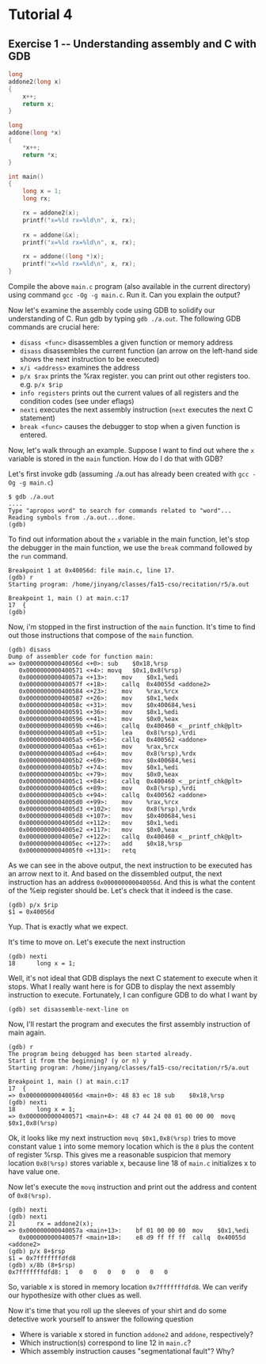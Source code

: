 Tutorial 4
==========
Exercise 1 -- Understanding assembly and C with GDB
-----
```c
long
addone2(long x)
{
	x++;
	return x;
}

long
addone(long *x)
{
	*x++;
	return *x;
}

int main()
{
	long x = 1;
	long rx;

	rx = addone2(x);
	printf("x=%ld rx=%ld\n", x, rx);
	 
	rx = addone(&x);
	printf("x=%ld rx=%ld\n", x, rx);

	rx = addone((long *)x);
	printf("x=%ld rx=%ld\n", x, rx);
}
```

Compile the above `main.c` program (also available in the current directory) using 
command `gcc -Og -g main.c`.  Run it. Can you explain the output?

Now let's examine the assembly code using GDB to solidify our understanding of C.
Run gdb by typing `gdb ./a.out`.   The following GDB commands are crucial here:

- `disass <func>` disassembles a given function or memory address
- `disass` disassembles the current function (an arrow on the left-hand side shows the next instruction to be executed)
- `x/i <address>` examines the address
- `p/x $rax` prints the %rax register. you can print out other registers too. e.g. `p/x $rip`
- `info registers` prints out the current values of all registers and the condition codes (see under eflags)
- `nexti` executes the next assembly instruction (`next` executes the next C statement)
- `break <func>` causes the debugger to stop when a given function is entered.

Now, let's walk through an example.
Suppose I want to find out where the `x` variable is stored in the `main` function. 
How do I do that with GDB?

Let's first invoke gdb (assuming ./a.out has already been created with `gcc -Og -g main.c`)
```
$ gdb ./a.out
....
Type "apropos word" to search for commands related to "word"...
Reading symbols from ./a.out...done.
(gdb) 
```

To find out information about the `x` variable in the main function, let's stop the debugger in the main function, we 
use the `break` command followed by the `run` command.
```
Breakpoint 1 at 0x40056d: file main.c, line 17.
(gdb) r
Starting program: /home/jinyang/classes/fa15-cso/recitation/r5/a.out 

Breakpoint 1, main () at main.c:17
17	{
(gdb) 
```

Now, i'm stopped in the first instruction of the `main` function. It's time to find out
those instructions that compose of the `main` function.
```
(gdb) disass
Dump of assembler code for function main:
=> 0x000000000040056d <+0>:	sub    $0x18,%rsp
   0x0000000000400571 <+4>:	movq   $0x1,0x8(%rsp)
   0x000000000040057a <+13>:	mov    $0x1,%edi
   0x000000000040057f <+18>:	callq  0x40055d <addone2>
   0x0000000000400584 <+23>:	mov    %rax,%rcx
   0x0000000000400587 <+26>:	mov    $0x1,%edx
   0x000000000040058c <+31>:	mov    $0x400684,%esi
   0x0000000000400591 <+36>:	mov    $0x1,%edi
   0x0000000000400596 <+41>:	mov    $0x0,%eax
   0x000000000040059b <+46>:	callq  0x400460 <__printf_chk@plt>
   0x00000000004005a0 <+51>:	lea    0x8(%rsp),%rdi
   0x00000000004005a5 <+56>:	callq  0x400562 <addone>
   0x00000000004005aa <+61>:	mov    %rax,%rcx
   0x00000000004005ad <+64>:	mov    0x8(%rsp),%rdx
   0x00000000004005b2 <+69>:	mov    $0x400684,%esi
   0x00000000004005b7 <+74>:	mov    $0x1,%edi
   0x00000000004005bc <+79>:	mov    $0x0,%eax
   0x00000000004005c1 <+84>:	callq  0x400460 <__printf_chk@plt>
   0x00000000004005c6 <+89>:	mov    0x8(%rsp),%rdi
   0x00000000004005cb <+94>:	callq  0x400562 <addone>
   0x00000000004005d0 <+99>:	mov    %rax,%rcx
   0x00000000004005d3 <+102>:	mov    0x8(%rsp),%rdx
   0x00000000004005d8 <+107>:	mov    $0x400684,%esi
   0x00000000004005dd <+112>:	mov    $0x1,%edi
   0x00000000004005e2 <+117>:	mov    $0x0,%eax
   0x00000000004005e7 <+122>:	callq  0x400460 <__printf_chk@plt>
   0x00000000004005ec <+127>:	add    $0x18,%rsp
   0x00000000004005f0 <+131>:	retq   
```

As we can see in the above output, the next instruction to be executed has an arrow next to it.
And based on the dissembled output, the next instruction has an address `0x000000000040056d`.
And this is what the content of the %eip register should be. Let's check that it indeed is 
the case.

```
(gdb) p/x $rip
$1 = 0x40056d
```

Yup. That is exactly what we expect.

It's time to move on. Let's execute the next instruction
```
(gdb) nexti
18		long x = 1;
```

Well, it's not ideal that GDB displays the next C statement to execute when it stops.  What I really want here is for GDB
to display the next assembly instruction to execute.  Fortunately, I can configure GDB to do what I want by
```
(gdb) set disassemble-next-line on
```

Now, I'll restart the program and executes the first assembly instruction of main again.
```
(gdb) r
The program being debugged has been started already.
Start it from the beginning? (y or n) y
Starting program: /home/jinyang/classes/fa15-cso/recitation/r5/a.out 

Breakpoint 1, main () at main.c:17
17	{
=> 0x000000000040056d <main+0>:	48 83 ec 18	sub    $0x18,%rsp
(gdb) nexti
18		long x = 1;
=> 0x0000000000400571 <main+4>:	48 c7 44 24 08 01 00 00 00	movq   $0x1,0x8(%rsp)
```

Ok, it looks like my next instruction `movq $0x1,0x8(%rsp)` tries to move constant value `1` into some memory 
location which is the `8` plus the content of register %rsp.  This gives me a reasonable suspicion that 
memory location `0x8(%rsp)` stores variable x, because line 18 of `main.c` initializes x to have value one.

Now let's execute the `movq` instruction and print out the address and content of `0x8(%rsp)`.
```
(gdb) nexti
(gdb) nexti
21		rx = addone2(x);
=> 0x000000000040057a <main+13>:	bf 01 00 00 00	mov    $0x1,%edi
   0x000000000040057f <main+18>:	e8 d9 ff ff ff	callq  0x40055d <addone2>
(gdb) p/x 8+$rsp
$1 = 0x7fffffffdfd8
(gdb) x/8b (8+$rsp)
0x7fffffffdfd8:	1	0	0	0	0	0	0	0
```

So, variable x is stored in memory location `0x7fffffffdfd8`.  We can verify our hypothesize
with other clues as well. 

Now it's time that you roll up the sleeves of your shirt and do some detective work yourself to 
answer the following question
- Where is variable x stored in function `addone2` and `addone`, respectively?
- Which instruction(s) correspond to line 12 in `main.c`?
- Which assembly instruction causes "segmentational fault"? Why?

